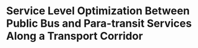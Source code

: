 # Service Level Optimization Between Public Bus and Para-transit Services Along a Transport Corridor
